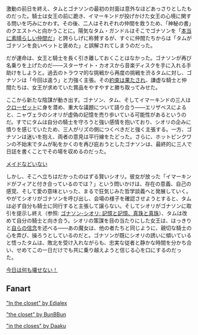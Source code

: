 <!-- title: パストポーン -->
<!-- relationship: Knight -->

激動の前日を終え、タムとゴナソンの最初の対面は意外なほどあっさりとしたものだった。騎士は女王の前に跪き、イマーキンドが投げかけた女王の心境に関する問いを巧みにかわす。その後、二人はそれぞれの仲間を救うため、「神秘の書」のクエストへと向かうことに。陽気なタム・ガンドルはそこでゴナソンを「[本当に素晴らしい仲間だ](https://youtu.be/jayBiB9euJU?t=1755)」と誇らしげに称賛するが、すぐに仲間たちからは「タムがゴナソンを良いペットと褒めた」と誤解されてしまうのだった。

だが運命は、女王と騎士を長く引き離しておくことはなかった。ゴナソンが再び名乗りを上げたのだ――スターサイト・カオスから音楽ディスクを手に入れる手助けをしようと。過去のトラウマ的な挑戦から再度の挑戦を渋るタムに対し、ゴナソンは「今回は違う」と力強く主張。その[約束は果たされ](https://www.youtube.com/watch?v=p5xrAxTh8ho&t=12168s)、謙虚な騎士と仲間たちは、女王が求めていた賞品をやすやすと勝ち取ってみせた。

ここから新たな陰謀が動き出す。ゴナソン、タム、そしてイマーキンドの三人は[クローゼット](https://www.youtube.com/watch?v=p5xrAxTh8ho&t=12291s)に身を潜め、重大な議題について語り合う――エリザベスによると、ニャヴェラのシオリが虚偽の記憶を売り歩いている可能性があるというのだ。すでにタムは自分の騎士を守ろうと強い感情を抱いており、シオリの企みに憤りを感じていたため、三人がリズの側につくべきだと強く主張する。一方、ゴナソンは迷いを抱え、両者の意見は平行線をたどった。さらに、ホットピンクワンの不始末でタムが恥をかくのを再び庇おうとしたゴナソンは、最終的に三人で日誌を書くことでその場を収めるのだった。

[メイドなどいない](#embed:https://www.youtube.com/watch?v=p5xrAxTh8ho&t=12744s)

しかし、そこへ立ちはだかったのはずる賢いシオリ。彼女が放った「イマーキンドがフィアと付き合っているのでは？」という問いかけは、存在の意義、自己の感覚、そして愛の意味といった、まるで狂気じみた哲学談義へと発展していく。やがてシオリがゴナソンを呼び出し、会場の様子を確認させようとすると、タムは必ず自分も騎士に同行すると主張して譲らない。そしてシオリがゴナソンに取引を提示し終え（参照: [ゴナソン-シオリ: 記憶と記憶、真珠と真珠](#edge:gigi-shiori)）、タムは改めて自分の騎士と向き合う。シオリの策謀を目の当たりにした女王は、はっきりと[自らの信念](https://www.youtube.com/watch?v=p5xrAxTh8ho&t=15572s)を述べる――あの魔女は、他の者たちと同じように、親切な騎士の心を弄び、操ろうとしているのだと。ゴナソンが既にシオリの誘いに傾いていると悟ったタムは、敗北を受け入れながらも、忠実な従者と静かな時間を分かち合い、せめてこの一日だけでも共に乗り越えようと信じる心を口にするのだった。

[今日は何も壊せない！](#embed:https://www.youtube.com/watch?v=p5xrAxTh8ho&t=15822s)

## Fanart

["In the closet" by Edialex](https://x.com/Ediialex/status/1920993972970721626)

<!-- cecilia -->

["the closet" by BunBBun](https://x.com/BunBBun1/status/1921443699562610732)

<!-- cecilia -->

["in the closes" by Daaku](https://x.com/koizumi_arata/status/1920906913539145747)

<!-- cecilia -->